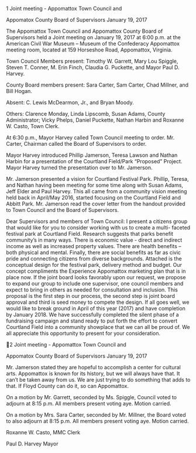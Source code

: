 1  Joint meeting - Appomattox Town Council and

Appomatox County Board of Supervisors
January 19, 2017

The Appomattox Town Council and Appomattox County Board of Supervisors held a Joint
meeting on January 19, 2017 at 6:00 p.m. at the American Civil War Museum – Museum of the
Confederacy Appomattox meeting room, located at 159 Horseshoe Road, Appomattox, Virginia.

Town Council Members present:  Timothy W. Garrett, Mary Lou Spiggle, Steven T. Conner, M.
Erin Finch, Claudia G. Puckette, and Mayor Paul D. Harvey.

County Board members present:  Sara Carter, Sam Carter, Chad Millner, and Bill Hogan.

Absent:  C. Lewis McDearmon, Jr., and Bryan Moody.

Others:  Clarence Monday, Linda Lipscomb, Susan Adams, County Administrator; Vicky
Phelps, Daniel Puckette, Nathan Harbin and Roxanne W. Casto, Town Clerk.

At 6:30 p.m., Mayor Harvey called Town Council meeting to order.  Mr. Carter, Chairman called
the Board of Supervisors to order.

Mayor Harvey introduced Phillip Jamerson, Teresa Lawson and Nathan Harbin for a
presentation of the Courtland Field/Park “Proposed” Project.  Mayor Harvey turned the
presentation over to Mr. Jamerson.

Mr. Jamerson presented a vision for Courtland Festival Park.  Phillip, Teresa, and Nathan having
been meeting for some time along with Susan Adams, Jeff Elder and Paul Harvey.  This all came
from a community vision meeting held back in April/May 2016, started focusing on the
Courtland Field and Abbitt Park.  Mr. Jamerson read the cover letter from the handout provided
to Town Council and the Board of Supervisors.

Dear Supervisors and members of Town Council:
I present a citizens group that would like for you to consider working with us to create a multi-
faceted festival park at Courtland Field.  Research suggests that parks benefit community’s in
many ways.  There is economic value - direct and indirect income as well as increased property
values.  There are health benefits – both physical and mental.  Finally, there are social benefits
as far as civic pride and connecting citizens from diverse backgrounds.  Attached is the
conceptual design for the festival park, delivery method and budget.  Our concept compliments
the Experience Appomattox marketing plan that is in place now.  If the joint board looks
favorably upon our request, we propose to expand our group to include one supervisor, one
council members and expect to bring in others as needed for consultation and inclusion.  This
proposal is the first step in our process, the second step is joint board approval and third is seed
money to compete the design.  If all goes well, we would like to break ground in April of this year
(2017) and have completion by January 2018.  We have successfully completed the silent phase
of a fundraising campaign and stand ready to put forth the effort to convert Courtland Field into
a community showplace that we can all be proud of.  We all appreciate this opportunity to
present for your consideration.

2  Joint meeting - Appomattox Town Council and

Appomatox County Board of Supervisors
January 19, 2017

Mr. Jamerson stated they are hopeful to accomplish a center for cultural arts.  Appomattox is
known for its history, but we will always have that.  It can’t be taken away from us.  We are just
trying to do something that adds to that.  If Floyd County can do it, so can Appomattox.

On a motion by Mr. Garrett, seconded by Ms. Spiggle, Council voted to adjourn at 8:15 p.m.  All
members present voting aye.  Motion carried.

On a motion by Mrs. Sara Carter, seconded by Mr. Millner, the Board voted to also adjourn at
8:15 p.m.  All members present voting aye.  Motion carried.

Roxanne W. Casto, MMC
Clerk

Paul D. Harvey
Mayor

